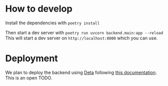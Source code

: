 # How to develop
Install the dependencies with `poetry install`

Then start a dev server with `poetry run uvcorn backend.main:app --reload`
This will start a dev server on `http://localhost:8000` which you can use.


# Deployment
We plan to deploy the backend using [Deta](https://www.deta.sh/?ref=fastapi) following [this documentation](https://fastapi.tiangolo.com/deployment/deta/). This is an open TODO.
